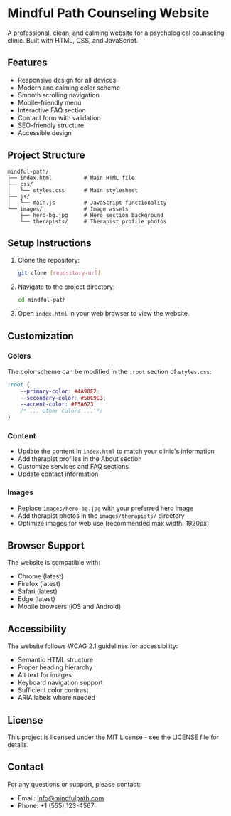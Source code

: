 # Mindful Path Counseling Website

A professional, clean, and calming website for a psychological counseling clinic. Built with HTML, CSS, and JavaScript.

## Features

- Responsive design for all devices
- Modern and calming color scheme
- Smooth scrolling navigation
- Mobile-friendly menu
- Interactive FAQ section
- Contact form with validation
- SEO-friendly structure
- Accessible design

## Project Structure

```
mindful-path/
├── index.html          # Main HTML file
├── css/
│   └── styles.css      # Main stylesheet
├── js/
│   └── main.js         # JavaScript functionality
└── images/             # Image assets
    ├── hero-bg.jpg     # Hero section background
    └── therapists/     # Therapist profile photos
```

## Setup Instructions

1. Clone the repository:
   ```bash
   git clone [repository-url]
   ```

2. Navigate to the project directory:
   ```bash
   cd mindful-path
   ```

3. Open `index.html` in your web browser to view the website.

## Customization

### Colors
The color scheme can be modified in the `:root` section of `styles.css`:
```css
:root {
    --primary-color: #4A90E2;
    --secondary-color: #50C9C3;
    --accent-color: #F5A623;
    /* ... other colors ... */
}
```

### Content
- Update the content in `index.html` to match your clinic's information
- Add therapist profiles in the About section
- Customize services and FAQ sections
- Update contact information

### Images
- Replace `images/hero-bg.jpg` with your preferred hero image
- Add therapist photos in the `images/therapists/` directory
- Optimize images for web use (recommended max width: 1920px)

## Browser Support

The website is compatible with:
- Chrome (latest)
- Firefox (latest)
- Safari (latest)
- Edge (latest)
- Mobile browsers (iOS and Android)

## Accessibility

The website follows WCAG 2.1 guidelines for accessibility:
- Semantic HTML structure
- Proper heading hierarchy
- Alt text for images
- Keyboard navigation support
- Sufficient color contrast
- ARIA labels where needed

## License

This project is licensed under the MIT License - see the LICENSE file for details.

## Contact

For any questions or support, please contact:
- Email: info@mindfulpath.com
- Phone: +1 (555) 123-4567 